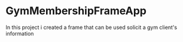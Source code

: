 # GymMembershipFrameApp
In this project i created a frame that can be used solicit a gym client's information
